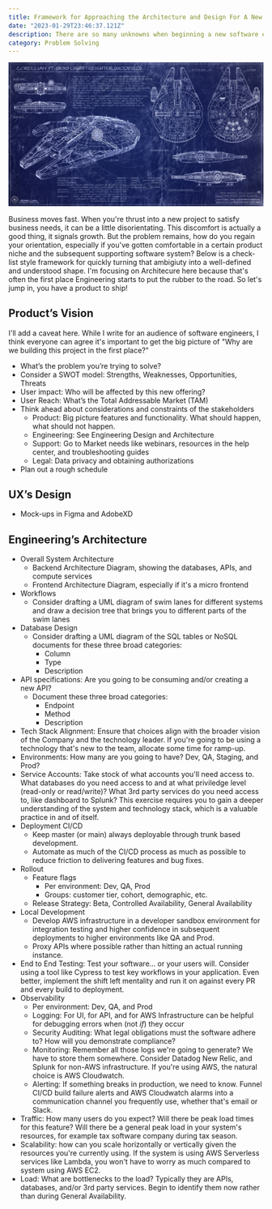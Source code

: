 ```yaml
---
title: Framework for Approaching the Architecture and Design For A New Project
date: "2023-01-29T23:46:37.121Z"
description: There are so many unknowns when beginning a new software engineering project. Where do you start? While every project is unique, I've developed a framework for guiding discussions to ask the right questions
category: Problem Solving
---
```


![Star Wars Millenium Falcon Technical Blueprint](./millenium-falcon-blueprint.jpeg)

Business moves fast. When you're thrust into a new project to satisfy business needs, it can be a little disorientating. This discomfort is actually a good thing, it signals growth. But the problem remains, how do you regain your orientation, especially if you've gotten comfortable in a certain product niche and the subsequent supporting software system? Below is a check-list style framework for quickly turning that ambigiuty into a well-defined and understood shape. I'm focusing on Architecure here because that's often the first place Engineering starts to put the rubber to the road. So let's jump in, you have a product to ship!

## Product’s Vision
I'll add a caveat here. While I write for an audience of software engineers, I think everyone can agree it's important to get the big picture of "Why are we building this project in the first place?"
- What’s the problem you’re trying to solve?
- Consider a SWOT model: Strengths, Weaknesses, Opportunities, Threats
- User impact: Who will be affected by this new offering?
- User Reach: What’s the Total Addressable Market (TAM)
- Think ahead about considerations and constraints of the stakeholders
  - Product: Big picture features and functionality. What should happen, what should not happen.
  - Engineering: See Engineering Design and Architecture
  - Support: Go to Market needs like webinars, resources in the help center, and troubleshooting guides
  - Legal: Data privacy and obtaining authorizations
- Plan out a rough schedule

## UX’s Design
- Mock-ups in Figma and AdobeXD

## Engineering’s Architecture
- Overall System Architecture
  - Backend Architecture Diagram, showing the databases, APIs, and compute services
  - Frontend Architecture Diagram, especially if it's a micro frontend
- Workflows
  - Consider drafting a UML diagram of swim lanes for different systems and draw a decision tree that brings you to different parts of the swim lanes
- Database Design
  - Consider drafting a UML diagram of the SQL tables or NoSQL documents for these three broad categories:
    - Column
    - Type
    - Description
- API specifications: Are you going to be consuming and/or creating a new API?
  - Document these three broad categories:
      - Endpoint
      - Method
      - Description
- Tech Stack Alignment: Ensure that choices align with the broader vision of the Company and the technology leader. If you're going to be using a technology that's new to the team, allocate some time for ramp-up.
- Environments: How many are you going to have? Dev, QA, Staging, and Prod?
- Service Accounts: Take stock of what accounts you'll need access to. What databases do you need access to and at what priviledge level (read-only or read/write)? What 3rd party services do you need access to, like dashboard to Splunk? This exercise requires you to gain a deeper understanding of the system and technology stack, which is a valuable practice in and of itself.
- Deployment CI/CD
  - Keep master (or main) always deployable through trunk based development.
  - Automate as much of the CI/CD process as much as possible to reduce friction to delivering features and bug fixes.
- Rollout
  - Feature flags
    - Per environment: Dev, QA, Prod
    - Groups: customer tier, cohort, demographic, etc.
  - Release Strategy: Beta, Controlled Availability, General Availability
- Local Development
  - Develop AWS infrastructure in a developer sandbox environment for integration testing and higher confidence in subsequent deployments to higher environments like QA and Prod.
  - Proxy APIs where possible rather than hitting an actual running instance.
- End to End Testing: Test your software... or your users will. Consider using a tool like Cypress to test key workflows in your application. Even better, implement the shift left mentality and run it on against every PR and every build to deployment.
- Observability
  - Per environment: Dev, QA, and Prod
  - Logging: For UI, for API, and for AWS Infrastructure can be helpful for debugging errors when (not _if_) they occur
  - Security Auditing: What legal obligations must the software adhere to? How will you demonstrate compliance?
  - Monitoring: Remember all those logs we're going to generate? We have to store them somewhere. Consider Datadog New Relic, and Splunk for non-AWS infrastructure. If you're using AWS, the natural choice is AWS Cloudwatch.
  - Alerting: If something breaks in production, we need to know. Funnel CI/CD build failure alerts and AWS Cloudwatch alarms into a communication channel you frequently use, whether that's email or Slack.
- Traffic: How many users do you expect? Will there be peak load times for this feature? Will there be a general peak load in your system's resources, for example tax software company during tax season.
- Scalability: how can you scale horizontally or vertically given the resources you're currently using. If the system is using AWS Serverless services like Lambda, you won't have to worry as much compared to system using AWS EC2.
- Load: What are bottlenecks to the load? Typically they are APIs, databases, and/or 3rd party services. Begin to identify them now rather than during General Availability.